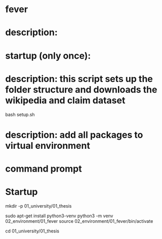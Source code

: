 # fever
# description:


# startup (only once): 
# description: this script sets up the folder structure and downloads the wikipedia and claim dataset 
bash setup.sh
# description: add all packages to virtual environment


# command prompt



# Startup

mkdir -p 01_university/01_thesis

sudo apt-get install python3-venv
python3 -m venv 02_environment/01_fever
source 02_environment/01_fever/bin/activate

cd 01_university/01_thesis
